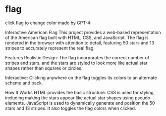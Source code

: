# flag
click flag to change color made by GPT-4:

Interactive American Flag
This project provides a web-based representation of the American flag built with HTML, CSS, and JavaScript. The flag is rendered in the browser with attention to detail, featuring 50 stars and 13 stripes to accurately represent the real flag.

Features
Realistic Design: The flag incorporates the correct number of stripes and stars, and the stars are styled to look more like actual star shapes rather than squares or circles.

Interactive: Clicking anywhere on the flag toggles its colors to an alternate scheme and back.

How It Works
HTML provides the basic structure.
CSS is used for styling, including making the stars appear like actual star shapes using pseudo-elements.
JavaScript is used to dynamically generate and position the 50 stars and 13 stripes. It also toggles the flag colors when clicked.
